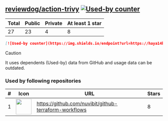 





## [reviewdog/action-trivy](https://github.com/reviewdog/action-trivy) [![Used-by counter](https://img.shields.io/endpoint?url=https://haya14busa.github.io/github-used-by/data/reviewdog/action-trivy/shieldsio.json)](https://github.com/haya14busa/github-used-by/tree/main/repo/reviewdog/action-trivy)

| Total | Public | Private | At least 1 star
| ----- | ------ | ------- | ---------------
| 27 | 23 | 4 | 8 |

```md
[![Used-by counter](https://img.shields.io/endpoint?url=https://haya14busa.github.io/github-used-by/data/reviewdog/action-trivy/shieldsio.json)](https://github.com/haya14busa/github-used-by/tree/main/repo/reviewdog/action-trivy)
```

> [!CAUTION]
> It uses dependents (Used-by) data from GitHub and usage data can be outdated.

### Used by following repositories

| # | Icon | URL | Stars |
| -- | -- | -- | -- | 
|1|<img src="https://github.com/nuvibit.png" width=50 height=50>|https://github.com/nuvibit/github-terraform-workflows|8|
